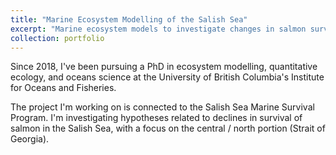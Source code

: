 ```yaml
---
title: "Marine Ecosystem Modelling of the Salish Sea"
excerpt: "Marine ecosystem models to investigate changes in salmon survival and to support marine spatial planning<br/><img src='/images/wordcloud.png' width='400px%'>"
collection: portfolio
---
```


Since 2018, I've been pursuing a PhD in ecosystem modelling, quantitative ecology, and oceans science at the University of British Columbia's Institute for Oceans and Fisheries.

The project I'm working on is connected to the Salish Sea Marine Survival Program. I'm investigating hypotheses related to declines in survival of salmon in the Salish Sea, with a focus on the central / north portion (Strait of Georgia). 
 